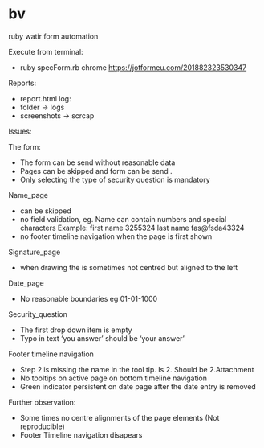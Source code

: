 # bv
ruby watir form automation

Execute from terminal:
- ruby specForm.rb chrome https://jotformeu.com/201882323530347

Reports: 
- report.html
log:
- folder -> logs
- screenshots -> scrcap


Issues:

The form:
- The form can be send without reasonable data
- Pages can be skipped and form can be send .
- Only selecting the type of security question is mandatory

Name_page
- can be skipped
- no field validation, eg. Name can contain numbers and special characters
 	Example: first name 3255324 last name fas@fsda43324
- no footer timeline navigation when the page is first shown

Signature_page
- when drawing the is sometimes not centred but aligned to the left

Date_page
- No reasonable boundaries eg 01-01-1000

Security_question
- The first drop down item is empty
- Typo in text ‘you answer’ should be ‘your answer’
 
Footer timeline navigation
- Step 2 is missing the name in the tool tip. Is 2. Should be 2.Attachment
- No tooltips on active page on bottom timeline navigation
- Green indicator persistent on date page after the date entry is removed


Further observation:
- Some times no centre alignments of the page elements
(Not reproducible)
- Footer Timeline navigation disapears 


